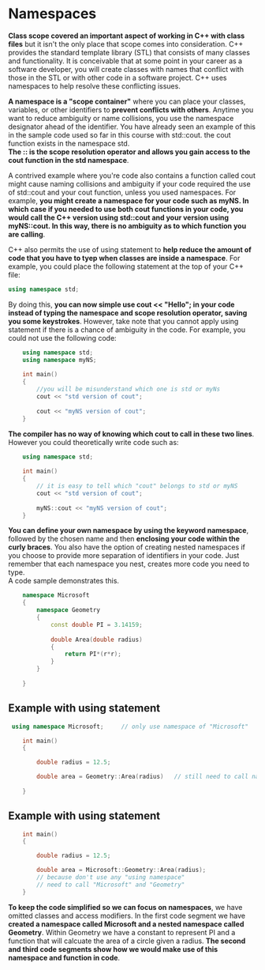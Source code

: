 # Namespaces
**Class scope covered an important aspect of working in C++ with class files** but it isn't the only place
that scope comes into consideration.  C++ provides the standard template library (STL) that consists
of many classes and functionality.  It is conceivable that at some point in your career as
a software developer, you will create classes with names that conflict with those in the STL 
or with other code in a software project.  C++ uses namespaces to help resolve these conflicting issues.

**A namespace is a "scope container"** where you can place your classes, variables, or other identifiers to
**prevent conflicts with others**.  Anytime you want to reduce ambiguity or name collisions, you use the
namespace designator ahead of the identifier. You have already seen an example of this in the sample
code used so far in this course with std::cout.  the cout function exists in the namespace std.  
**The :: is the scope resolution operator and allows you gain access to the cout function in the std namespace**.

A contrived example where you're code also contains a function called cout might cause naming collisions and
ambiguity if your code required the use of std::cout and your cout function, unless you used namespaces. 
For example, **you might create a namespace for your code such as myNS.  In which case if you needed to use
both cout functions in your code, you would call the C++ version using std::cout and your version using myNS::cout. 
In this way, there is no ambiguity as to which function you are calling**.

C++ also permits the use of using statement to **help reduce the amount of code that you have to tyep
when classes are inside a namespace**. For example, you could place the following statement
at the top of your C++ file:
```cpp
using namespace std;
```
By doing this, **you can now simple use cout << "Hello"; in your code instead of typing the namespace and
scope resolution operator, saving you some keystrokes**.   However, take note that you cannot apply using
statement if there is a chance of ambiguity in the code.  For example, you could not use the following code:
```cpp
    using namespace std;
    using namespace myNS;
    
    int main()
    {   
        //you will be misunderstand which one is std or myNs
        cout << "std version of cout";  
        
        cout << "myNS version of cout";
    }
```
**The compiler has no way of knowing which cout to call in these two lines**. 
However you could theoretically write code such as:
```cpp
    using namespace std;
    
    int main()
    {
        // it is easy to tell which "cout" belongs to std or myNS
        cout << "std version of cout";
        
        myNS::cout << "myNS version of cout";
    }
```
**You can define your own namespace by using the keyword namespace**, followed by the chosen name 
and then **enclosing your code within the curly braces**. You also have the option of creating 
nested namespaces if you choose to provide more separation of identifiers in your code. 
Just remember that each namespace you nest, creates more code you need to type.  
A code sample demonstrates this.
```cpp
    namespace Microsoft
    {
        namespace Geometry
        {
            const double PI = 3.14159;
    
            double Area(double radius)
            {
                return PI*(r*r);
            }
        }
        
    }
```
## Example with using statement
```cpp
 using namespace Microsoft;     // only use namespace of "Microsoft"

    int main()
    {

        double radius = 12.5;

        double area = Geometry::Area(radius)   // still need to call namespace of Geometry
    
    }
```
## Example with using statement
```cpp
    int main()
    {

        double radius = 12.5;

        double area = Microsoft::Geometry::Area(radius);   
        // because don't use any "using namespace"
        // need to call "Microsoft" and "Geometry"
    }
```
**To keep the code simplified so we can focus on namespaces**, we have omitted classes and access modifiers. 
In the first code segment we have **created a namespace called Microsoft and a nested namespace
called Geometry**.  Within Geometry we have a constant to represent PI and a function that will 
calcuate the area of a circle given a radius.  **The second and third code segments show how we 
would make use of this namespace and function in code**.
